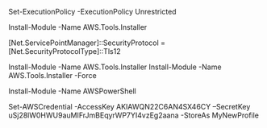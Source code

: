 Set-ExecutionPolicy -ExecutionPolicy Unrestricted

Install-Module -Name AWS.Tools.Installer

[Net.ServicePointManager]::SecurityProtocol = [Net.SecurityProtocolType]::Tls12
 
Install-Module -Name AWS.Tools.Installer
Install-Module -Name AWS.Tools.Installer -Force

Install-Module -Name AWSPowerShell

Set-AWSCredential -AccessKey AKIAWQN22C6AN4SX46CY –SecretKey uSj28lW0HWU9auMIFrJmBEqyrWP7YI4vzEg2aana -StoreAs MyNewProfile
